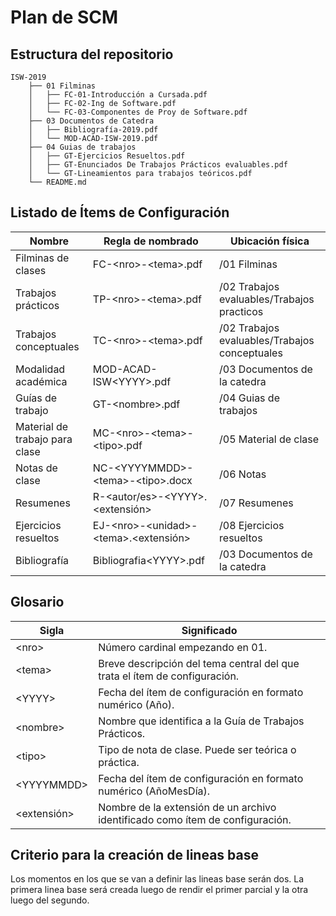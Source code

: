 # Plan de SCM

## Estructura del repositorio

```
ISW-2019
    ├── 01 Filminas
    │   ├── FC-01-Introducción a Cursada.pdf
    │   ├── FC-02-Ing de Software.pdf
    │   └── FC-03-Componentes de Proy de Software.pdf
    ├── 03 Documentos de Catedra
    │   ├── Bibliografía-2019.pdf
    │   └── MOD-ACAD-ISW-2019.pdf
    ├── 04 Guias de trabajos
    │   ├── GT-Ejercicios Resueltos.pdf
    │   ├── GT-Enunciados De Trabajos Prácticos evaluables.pdf
    │   └── GT-Lineamientos para trabajos teóricos.pdf
    └── README.md
```

## Listado de Ítems de Configuración

| Nombre                         | Regla de nombrado                            | Ubicación física                              |
| ------------------------------ | ---------------------------------------------| --------------------------------------------- |
| Filminas de clases             | FC-\<nro\>-\<tema\>.pdf                      | /01 Filminas                                  |
| Trabajos prácticos             | TP-\<nro\>-\<tema\>.pdf                      | /02 Trabajos evaluables/Trabajos practicos    |
| Trabajos conceptuales          | TC-\<nro\>-\<tema\>.pdf                      | /02 Trabajos evaluables/Trabajos conceptuales |
| Modalidad académica            | MOD-ACAD-ISW\<YYYY\>.pdf                     | /03 Documentos de la catedra                  |
| Guías de trabajo               | GT-\<nombre\>.pdf                            | /04 Guias de trabajos                         |
| Material de trabajo para clase | MC-\<nro\>-\<tema\>-\<tipo\>.pdf             | /05 Material de clase                         |
| Notas de clase                 | NC-\<YYYYMMDD\>-\<tema\>-\<tipo\>.docx       | /06 Notas                                     |
| Resumenes                      | R-\<autor/es\>-\<YYYY\>.\<extensión\>        | /07 Resumenes                                 |
| Ejercicios resueltos           | EJ-\<nro\>-\<unidad\>-\<tema\>.\<extensión\> | /08 Ejercicios resueltos                      |
| Bibliografía                   | Bibliografia\<YYYY\>.pdf                     | /03 Documentos de la catedra                  |


## Glosario

| Sigla         | Significado                                                                   |
| ------------- | ----------------------------------------------------------------------------- |
| \<nro\>       | Número cardinal empezando en 01.                                              |
| \<tema\>      | Breve descripción del tema central del que trata el ítem de configuración.    |
| \<YYYY\>      | Fecha del ítem de configuración en formato numérico (Año).                    |
| \<nombre\>    | Nombre que identifica a la Guía de Trabajos Prácticos.                        |
| \<tipo\>      | Tipo de nota de clase. Puede ser teórica o práctica.                          |
| \<YYYYMMDD\>  | Fecha del ítem de configuración en formato numérico (AñoMesDía).              |
| \<extensión\> | Nombre de la extensión de un archivo identificado como ítem de configuración. |

## Criterio para la creación de lineas base

Los momentos en los que se van a definir las lineas base serán dos. La primera linea base será creada luego de rendir el primer parcial y la otra luego del segundo.
